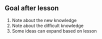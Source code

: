 Goal after lesson
--

1. Note about the new knowledge
2. Note about the difficult knowledge
3. Some ideas can expand based on lesson

